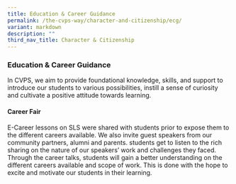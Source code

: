 ```yaml
---
title: Education & Career Guidance
permalink: /the-cvps-way/character-and-citizenship/ecg/
variant: markdown
description: ""
third_nav_title: Character & Citizenship
---
```

### **Education & Career Guidance**
In CVPS, we aim to provide foundational knowledge, skills, and support to introduce our students to various possibilities, instill a sense of curiosity and cultivate a positive attitude towards learning. 

#### **Career Fair**
E-Career lessons on SLS were shared with students prior to expose them to the different careers available. We also invite guest speakers from our community partners, alumni and parents. students get to listen to the rich sharing on the nature of our speakers’ work and challenges they faced. Through the career talks, students will gain a better understanding on the different careers available and scope of work. This is done with the hope to excite and motivate our students in their learning.
